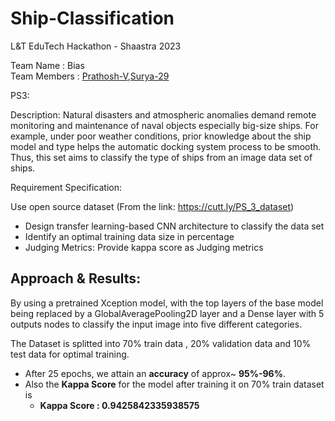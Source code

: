 # Ship-Classification
L&T EduTech Hackathon - Shaastra 2023  
  
Team Name : Bias   
Team Members : <a href="https://github.com/Prathosh-V">Prathosh-V</a>,<a href="https://github.com/Surya-29">Surya-29</a>  
  
PS3:  

Description: Natural disasters and atmospheric anomalies demand remote monitoring and maintenance of naval objects especially big-size ships. For example, under poor weather conditions, prior knowledge about the ship model and type helps the automatic docking system process to be smooth. Thus, this set aims to classify the type of ships from an image data set of ships.   

Requirement Specification:  

Use open source dataset (From the link: https://cutt.ly/PS_3_dataset)  
- Design transfer learning-based CNN architecture to classify the data set  
- Identify an optimal training data size in percentage  
- Judging Metrics: Provide kappa score as Judging metrics  

## Approach & Results:

By using a pretrained Xception model, with the top layers of the base model being replaced by a GlobalAveragePooling2D layer and a Dense layer with 5 outputs nodes to classify the input image into five different categories.
  
The Dataset is splitted into 70% train data , 20% validation data and 10% test data for optimal training.  
- After 25 epochs, we attain an __accuracy__ of approx~ __95%-96%__.  
- Also the __Kappa Score__ for the model after training it on 70% train dataset is    
  - <b>Kappa Score : 0.9425842335938575</b>
